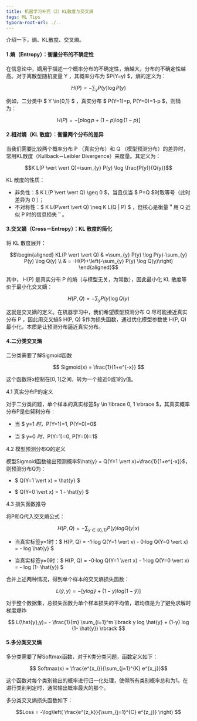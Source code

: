 ```yaml
---
title: 机器学习补充（2）KL散度与交叉熵
tags: ML Tips
typora-root-url: ./..
---
```


介绍一下，熵、KL散度、交叉熵。

<!--mare-->

#### 1.熵（Entropy）：衡量分布的不确定性

在信息论中，嫡用于描述一个概率分布的不确定性，熵越大，分布的不确定性越高。对于离散型随机变量  Y  ，其概率分布为  $P(Y=y)  $，熵的定义为：

$$H(P)=-\sum_{y} P(y) \log P(y)$$


例如，二分类中 $ Y \in\{0,1\} $ ，真实分布 $ P(Y=1)=p, P(Y=0)=1-p  $，则镝为：

$$H(P)=-[p \log p+(1-p) \log (1-p)]$$

#### 2.相对嫡（KL 散度）：衡量两个分布的差异

当我们需要比较两个概率分布  P （真实分布）和  Q （模型预测分布）的差异时，常用KL散度（Kullback－Leibler Divergence）来度量。其定义为：

$$K L(P \vert \vert Q)=\sum_{y} P(y) \log \frac{P(y)}{Q(y)}$$


KL 散度的性质：
- 非负性：$ K L(P \vert \vert  Q) \geq 0  $，当且仅当 $ P=Q  $时取等号（此时差异为 0 ）；
- 不对称性：$ K L(P\vert \vert  Q) \neq K L(Q \| P) $ ，但核心是衡量＂用  Q  近似  P  时的信息损失＂。

#### 3.交叉嫡（Cross－Entropy）：KL 散度的简化

将 KL 散度展开：

$$\begin{aligned}
KL(P \vert \vert  Q) & =\sum_{y} P(y) \log P(y)-\sum_{y} P(y) \log Q(y) \\
& = -H(P)+\left(-\sum_{y} P(y) \log Q(y)\right)
\end{aligned}$$


其中， H(P)  是真实分布  P  的熵（与模型无关，为常数），因此最小化 KL 散度等价于最小化交叉嫡：

$$H(P, Q)=-\sum_{y} P(y) \log Q(y)$$


这就是交叉嫡的定义。在机器学习中，我们希望模型预测分布  Q  尽可能接近真实分布  P  ，因此用交叉螪$  H(P, Q) $作为损失函数，通过优化模型参数使  H(P, Q)  最小化，本质是让预测分布逼近真实分布。

#### 4.二分类交叉熵

二分类需要了解Sigmoid函数

$$ Sigmoid(x) = \frac{1}{1+e^{-x}} $$

这个函数将x控制在$\lbrack 0, 1 \rbrack$之间，转为一个接近0或1的y值。

4.1 真实分布P的定义

对于二分类问题，单个样本的真实标签$y \in \lbrace 0, 1 \rbrace $，其真实概率分布P是伯努利分布：

- 当 $ y=1 $时，$P(Y=1)=1, P(Y=0)=0$

- 当 $ y=0 $时，$P(Y=1)=0, P(Y=0)=1$

4.2 模型预测分布Q的定义

模型Sigmoid函数输出预测概率$\hat{y} = Q(Y=1 \vert x)=\frac{1}{1+e^{-x}}$，则预测分布Q为：

- $ Q(Y=1 \vert x) = \hat{y} $

- $ Q(Y=0 \vert x) = 1 - \hat{y} $

4.3 损失函数推导

将P和Q代入交叉熵公式：

$$ H(P, Q) = -\sum_{y \in \lbrace 0,1 \rbrace } P(y) logQ(y \vert x) $$

- 当真实标签y=1时：$ H(P, Q) = -1·log Q(Y=1 \vert x) - 0·log Q(Y=0 \vert x) = - log \hat{y} $

- 当真实标签y=0时：$ H(P, Q) = -0·log Q(Y=1 \vert x) - 1·log Q(Y=0 \vert x) = - log (1- \hat{y}) $

合并上述两种情况，得到单个样本的交叉熵损失函数：

$$ L(\hat{y},y)= - \lbrack y log \hat{y} + (1-y) log (1- \hat{y}) \rbrack $$

对于整个数据集，总损失函数为单个样本损失的平均值，取均值是为了避免求解时梯度爆炸

$$ L(\hat{y},y)= - \frac{1}{m} \sum_{i=1}^m \lbrack y log \hat{y} + (1-y) log (1- \hat{y}) \rbrack $$

#### 5.多分类交叉熵

多分类需要了解Softmax函数，对于K类分类问题，函数定义如下：

$$ Softmax(x) = \frac{e^{x_i}}{\sum_{j=1}^{K} e^{x_j}}$$

这个函数对每个类别输出的概率进行归一化处理，使得所有类别概率总和为1。在进行类别判定时，通常输出概率最大的那个。

多分类交叉熵损失函数如下：

$$Loss = -\log\left( \frac{e^{z_k}}{\sum_{j=1}^{C} e^{z_j}} \right) $$